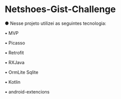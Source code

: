 # Netshoes-Gist-Challenge

● Nesse projeto utilizei as seguintes tecnologia:


• MVP

• Picasso

• Retrofit

• RXJava

• OrmLite Sqlite

• Kotlin

• android-extencions
